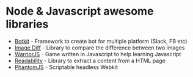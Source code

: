 # Node & Javascript awesome libraries

- [Botkit](https://github.com/howdyai/botkit) - Framework to create bot for multiple platform (Slack, FB etc)
- [Image Diff](https://github.com/uber/image-diff) - Library to compare the difference between two images
- [WarriorJS](https://github.com/olistic/warriorjs) - Game written in Javascript to help learning Javascript
- [Readability](https://github.com/mozilla/readability) - Library to extract a content from a HTML page
- [PhantomJS](https://github.com/ariya/phantomjs) - Scriptable headless Webkit
